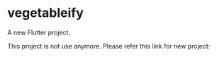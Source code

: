# vegetableify

A new Flutter project.

This project is not use anymore. Please refer this link for new project: 
